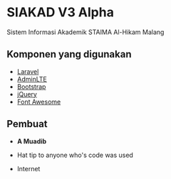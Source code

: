 # SIAKAD V3 Alpha

Sistem Informasi Akademik STAIMA Al-Hikam Malang

## Komponen yang digunakan

* [Laravel](https://laravel.com/docs/5.2/quickstart)
* [AdminLTE](https://adminlte.io/)
* [Bootstrap](https://getbootstrap.com)
* [jQuery](https://jquery.com/)
* [Font Awesome](https://fontawesome.io/)

## Pembuat

* **A Muadib**

* Hat tip to anyone who's code was used
* Internet
